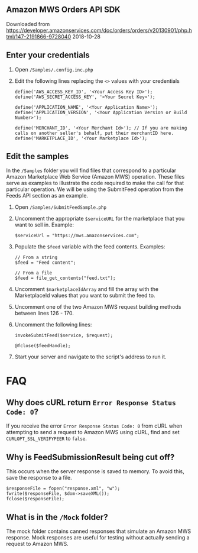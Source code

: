 Amazon MWS Orders API SDK
-------------------------

Downloaded from https://developer.amazonservices.com/doc/orders/orders/v20130901/php.html/147-2191866-9728040
2018-10-28

Enter your credentials
----------------------

1.  Open `/Samples/.config.inc.php`
2.  Edit the following lines replacing the `<>` values with your credentials

        define('AWS_ACCESS_KEY_ID', '<Your Access Key ID>');
        define('AWS_SECRET_ACCESS_KEY', '<Your Secret Key>');

        define('APPLICATION_NAME', '<Your Application Name>');
        define('APPLICATION_VERSION', '<Your Application Version or Build Number>');

        define('MERCHANT_ID', '<Your Merchant Id>'); // If you are making calls on another seller's behalf, put their merchantID here.
        define('MARKETPLACE_ID', '<Your Marketplace Id>');

Edit the samples
----------------

In the `/Samples` folder you will find files that correspond to a particular
Amazon Marketplace Web Service (Amazon MWS) operation. These files serve as
examples to illustrate the code required to make the call for that particular
operation. We will be using the SubmitFeed operation from the Feeds API section
as an example.

1.  Open `/Samples/SubmitFeedSample.php`
2.  Uncomment the appropriate `$serviceURL` for the marketplace that you want to
    sell in. Example:

        $serviceUrl = "https://mws.amazonservices.com";

3.  Populate the `$feed` variable with the feed contents. Examples:

        // From a string
        $feed = "Feed content";

        // From a file
        $feed = file_get_contents("feed.txt");

4.  Uncomment `$marketplaceIdArray` and fill the array with the MarketplaceId
    values that you want to submit the feed to.
5.  Uncomment one of the two Amazon MWS request building methods between lines
    126 - 170.
6.  Uncomment the following lines:

        invokeSubmitFeed($service, $request);

        @fclose($feedHandle);

7.  Start your server and navigate to the script's address to run it.


FAQ
===

Why does cURL return `Error Response Status Code: 0`?
-----------------------------------------------------

If you receive the error `Error Response Status Code: 0` from cURL when
attempting to send a request to Amazon MWS using cURL, find and set
`CURLOPT_SSL_VERIFYPEER` to `false`.

Why is FeedSubmissionResult being cut off?
------------------------------------------

This occurs when the server response is saved to memory. To avoid this, save
the response to a file.

    $responseFile = fopen("response.xml", "w");
    fwrite($responseFile, $dom->saveXML());
    fclose($responseFile);

What is in the `/Mock` folder?
------------------------------

The mock folder contains canned responses that simulate an Amazon MWS response.
Mock responses are useful for testing without actually sending a request to
Amazon MWS.
